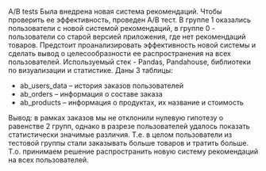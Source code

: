 A/B tests
Была внедрена новая система рекомендаций. Чтобы проверить ее эффективность,  проведен A/B тест. В группе 1 оказались пользователи с новой системой рекомендаций, в группе 0 - пользователи со старой версией приложения, где нет рекомендаций товаров. Предстоит проанализировать эффективность новой системы и сделать вывод о целесообразности ее распространения на всех пользователей. 
Используемый стек - Pandas, Pandahouse, библиотеки по визуализации и статистике. 
Даны 3 таблицы: 
- ab_users_data – история заказов пользователей
- ab_orders – информация о составе заказа
 - ab_products –  информация о продуктах, их название и стоимость

Вывод: в рамках заказов мы не отклонили нулевую гипотезу о равенстве 2 групп, однако в разрезе пользователей удалось показать статистически значимые различия. Т.е. в целом пользователи из тестовой группы стали заказывать больше товаров и тратить больше. Т.о. принимаем решение распространить новую систему рекомендаций на всех пользователей.
